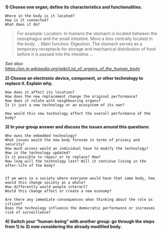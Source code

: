 __1) Choose one organ; define its characteristics and functionalities.__

	Where in the body is it located? 
	How is it connected? 
	What does it do?

> For example:
> Location: In humans the stomach is located between the oesophagus and the small intestine. More a less centrally located in the body …
> Main function: Digestion. The stomach serves as a temporary receptacle for storage and mechanical distribution of food before it is passed into the intestine …

_See also: https://en.m.wikipedia.org/wiki/List_of_organs_of_the_human_body_


__2) Choose an electronic device, component, or other technology to replace it. Explain why.__

	How does it affect its location?
	How does the new replacement change the original performance?
	How does it relate with neighbouring organs?
	Is it just a new technology or an ecosystem of its own?

	How would this new technology affect the overall performance of the body?


__3) In your group answer and discuss the issues around this questions:__

	Who owns the embedded technology?
	What issues would the new body foresee in terms of privacy and security?
	How much access would an individual have to modify the technology?
	How is the technology updated? 
	Is it possible to repair or to replace? How?
	How long will the technology last? Will it continue living in the after-life of the body?


	If we were in a society where everyone would have that same body, how would this change society as a whole? 
	How differently would people interact?
	Would this change affect or create a new economy?

	Are there any immediate consequences when thinking about the role as citizen? 
	Does the technology influence the democratic performance or increases risk of surveillance?
	
 
__4) Switch your “human-being” with another group: go through the steps from 1) to 3) now considering the already modified body.__
